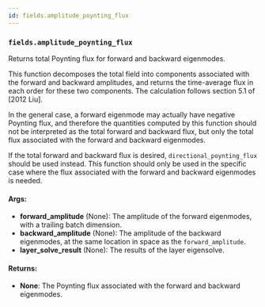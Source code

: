 ```yaml
---
id: fields.amplitude_poynting_flux
---
```


    
### `fields.amplitude_poynting_flux`
Returns total Poynting flux for forward and backward eigenmodes.

This function decomposes the total field into components associated with
the forward and backward amplitudes, and returns the time-average flux in
each order for these two components. The calculation follows section 5.1
of [2012 Liu].

In the general case, a forward eigenmode may actually have negative
Poynting flux, and therefore the quantities computed by this function
should not be interpreted as the total forward and backward flux, but only
the total flux associated with the forward and backward eigenmodes.

If the total forward and backward flux is desired, `directional_poynting_flux`
should be used instead. This function should only be used in the specific
case where the flux associated with the forward and backward eigenmodes is
needed.

#### Args:
- **forward_amplitude** (None): The amplitude of the forward eigenmodes, with a
trailing batch dimension.
- **backward_amplitude** (None): The amplitude of the backward eigenmodes, at the
same location in space as the `forward_amplitude`.
- **layer_solve_result** (None): The results of the layer eigensolve.

#### Returns:
- **None**: The Poynting flux associated with the forward and backward eigenmodes.
